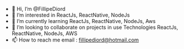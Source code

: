 - 👋 Hi, I’m @FillipeDiord
- 👀 I’m interested in ReactJs, ReactNative, NodeJs
- 🌱 I’m currently learning ReactJs, ReactNative, NodeJs, Aws
- 💞️ I’m looking to collaborate on projects in use Technologies ReactJs, ReactNative, NodeJs, AWS
- 📫 How to reach me email : fillipediord@hotmail.com
